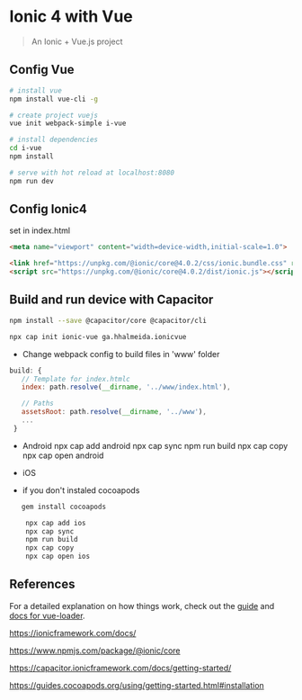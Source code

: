 # Ionic 4 with Vue

> An Ionic + Vue.js project

## Config Vue

``` bash
# install vue
npm install vue-cli -g

# create project vuejs
vue init webpack-simple i-vue

# install dependencies
cd i-vue
npm install

# serve with hot reload at localhost:8080
npm run dev
```

## Config Ionic4

set in index.html

``` html
<meta name="viewport" content="width=device-width,initial-scale=1.0">

<link href="https://unpkg.com/@ionic/core@4.0.2/css/ionic.bundle.css" rel="stylesheet">
<script src="https://unpkg.com/@ionic/core@4.0.2/dist/ionic.js"></script>
```

## Build and run device  with Capacitor

``` bash
npm install --save @capacitor/core @capacitor/cli

npx cap init ionic-vue ga.hhalmeida.ionicvue
```

 - Change webpack config to build files in 'www' folder 

 ``` js
 build: {
    // Template for index.htmlc
    index: path.resolve(__dirname, '../www/index.html'),
 
    // Paths
    assetsRoot: path.resolve(__dirname, '../www'), 
    ...
  }
 ``` 

 - Android
    npx cap add android
    npx cap sync
    npm run build
    npx cap copy
    npx cap open android


 - iOS
 - if you don't instaled cocoapods 
 ``` bash
    gem install cocoapods
 ```

``` bash
    npx cap add ios
    npx cap sync
    npm run build
    npx cap copy
    npx cap open ios
```

## References

For a detailed explanation on how things work, check out the [guide](http://vuejs-templates.github.io/webpack/) and [docs for vue-loader](http://vuejs.github.io/vue-loader).

https://ionicframework.com/docs/

https://www.npmjs.com/package/@ionic/core

https://capacitor.ionicframework.com/docs/getting-started/

https://guides.cocoapods.org/using/getting-started.html#installation
